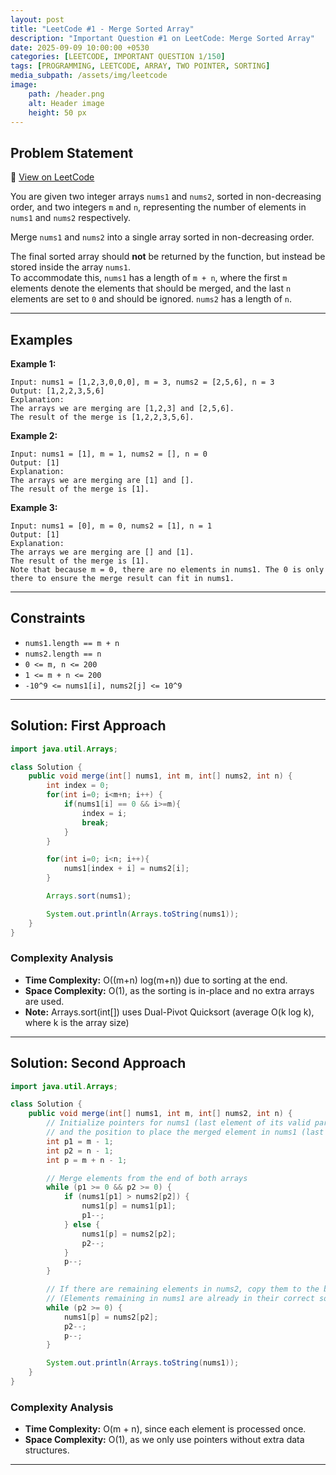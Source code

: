 ```yaml
---
layout: post
title: "LeetCode #1 - Merge Sorted Array"
description: "Important Question #1 on LeetCode: Merge Sorted Array"
date: 2025-09-09 10:00:00 +0530
categories: [LEETCODE, IMPORTANT QUESTION 1/150]
tags: [PROGRAMMING, LEETCODE, ARRAY, TWO POINTER, SORTING] 
media_subpath: /assets/img/leetcode
image:
    path: /header.png
    alt: Header image
    height: 50 px
---
```

## Problem Statement
🔗 [View on LeetCode](https://leetcode.com/problems/merge-sorted-array/?envType=study-plan-v2&envId=top-interview-150)

You are given two integer arrays `nums1` and `nums2`, sorted in non-decreasing order, and two integers `m` and `n`, representing the number of elements in `nums1` and `nums2` respectively.

Merge `nums1` and `nums2` into a single array sorted in non-decreasing order.

The final sorted array should **not** be returned by the function, but instead be stored inside the array `nums1`.  
To accommodate this, `nums1` has a length of `m + n`, where the first `m` elements denote the elements that should be merged, and the last `n` elements are set to `0` and should be ignored. `nums2` has a length of `n`.

---

## Examples

**Example 1:**

```
Input: nums1 = [1,2,3,0,0,0], m = 3, nums2 = [2,5,6], n = 3
Output: [1,2,2,3,5,6]
Explanation: 
The arrays we are merging are [1,2,3] and [2,5,6].  
The result of the merge is [1,2,2,3,5,6].
```

**Example 2:**

```
Input: nums1 = [1], m = 1, nums2 = [], n = 0
Output: [1]
Explanation: 
The arrays we are merging are [1] and [].  
The result of the merge is [1].
```

**Example 3:**

```
Input: nums1 = [0], m = 0, nums2 = [1], n = 1
Output: [1]
Explanation: 
The arrays we are merging are [] and [1].  
The result of the merge is [1].  
Note that because m = 0, there are no elements in nums1. The 0 is only there to ensure the merge result can fit in nums1.
```

---

## Constraints

- `nums1.length == m + n`  
- `nums2.length == n`  
- `0 <= m, n <= 200`  
- `1 <= m + n <= 200`  
- `-10^9 <= nums1[i], nums2[j] <= 10^9`

---

## Solution: First Approach

```java
import java.util.Arrays;

class Solution {
    public void merge(int[] nums1, int m, int[] nums2, int n) {
        int index = 0;
        for(int i=0; i<m+n; i++) {
            if(nums1[i] == 0 && i>=m){
                index = i;
                break;
            }
        }

        for(int i=0; i<n; i++){
            nums1[index + i] = nums2[i];
        }

        Arrays.sort(nums1);

        System.out.println(Arrays.toString(nums1));
    }
}
```

### Complexity Analysis

- **Time Complexity:** O((m+n) log(m+n)) due to sorting at the end.  
- **Space Complexity:** O(1), as the sorting is in-place and no extra arrays are used.
- **Note:** Arrays.sort(int[]) uses Dual-Pivot Quicksort (average O(k log k), where k is the array size)

---

## Solution: Second Approach

```java
import java.util.Arrays;

class Solution {
    public void merge(int[] nums1, int m, int[] nums2, int n) {
        // Initialize pointers for nums1 (last element of its valid part), nums2 (last element),
        // and the position to place the merged element in nums1 (last position of the combined array).
        int p1 = m - 1;
        int p2 = n - 1;
        int p = m + n - 1;

        // Merge elements from the end of both arrays
        while (p1 >= 0 && p2 >= 0) {
            if (nums1[p1] > nums2[p2]) {
                nums1[p] = nums1[p1];
                p1--;
            } else {
                nums1[p] = nums2[p2];
                p2--;
            }
            p--;
        }

        // If there are remaining elements in nums2, copy them to the beginning of nums1.
        // (Elements remaining in nums1 are already in their correct sorted positions).
        while (p2 >= 0) {
            nums1[p] = nums2[p2];
            p2--;
            p--;
        }

        System.out.println(Arrays.toString(nums1));
    }
}
```
### Complexity Analysis

- **Time Complexity:** O(m + n), since each element is processed once.  
- **Space Complexity:** O(1), as we only use pointers without extra data structures.

---
